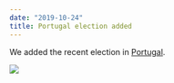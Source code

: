 ```yaml
---
date: "2019-10-24"
title: Portugal election added
---
```


We added the recent election in [Portugal](http://www.parlgov.org/explore/prt/election/2019-10-06/).

![](/images/parliament-sweden.jpg)

